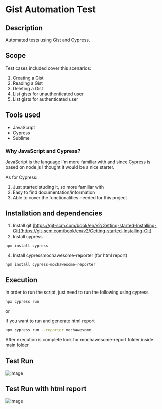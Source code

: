 # Gist Automation Test
## Description
Automated tests using Gist and Cypress.

## Scope
Test cases included cover this scenarios:
1. Creating a Gist
2. Reading a Gist
3. Deleting a Gist
4. List gists for unauthenticated user
5. List gists for authenticated user

## Tools used
- JavaScript
- Cypress
- Sublime

### Why JavaScript and Cypress?
JavaScript is the language I'm more familiar with and since Cypress is based on node.js I thought it would be a nice starter.

As for Cypress:
1. Just started studing it, so more familiar with
2. Easy to find documentation/information
3. Able to cover the functionalities needed for this project

## Installation and dependencies
1. Install git
[https://git-scm.com/book/en/v2/Getting-started-Installing-Git](https://git-scm.com/book/en/v2/Getting-started-Installing-Git)
2. Install cypress
```bash
npm install cypress
```
4. Install cypressmochawesome-reporter (for html report)
```bash
npm install cypress-mochawesome-reporter
```


## Execution
In order to run the script, just need to run the following using cypress
```bash
npx cypress run
```

or

If you want to run and generate html report
```bash
npx cypress run --reporter mochawesome
```
After execution is complete look for mochawesome-report folder inside main folder

## Test Run
![image](https://github.com/user-attachments/assets/a744f88e-ad9b-4aef-b86b-801319218b87)


## Test Run with html report
![image](https://github.com/user-attachments/assets/607d0366-540c-42c0-a03c-6eabe9346093)
